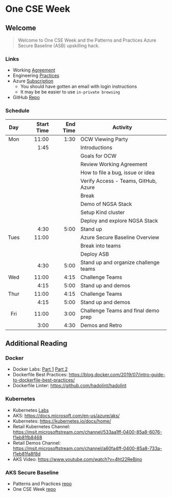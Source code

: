 # One CSE Week

## Welcome

> Welcome to One CSE Week and the Patterns and Practices Azure Secure Baseline (ASB) upskilling hack.

### Links

- Working [Agreement](docs/WorkingAgreement.md)
- Engineering [Practices](docs/EngineeringPractices.md)
- Azure [Subscription](https://portal.azure.com)
  - You should have gotten an email with login instructions
  - It may be be easier to use `in-private browsing`
- GitHub [Repo](https://github.com/retaildevcrews/k8s-quickstart)

### Schedule

Day   | Start Time | End Time | Activity |
:---: | ---------: | -------: | -------- |
Mon   | 11:00      | 1:30     | OCW Viewing Party |
|     | 1:45       |          | Introductions |
|     |            |          | Goals for OCW |
|     |            |          | Review Working Agreement |
|     |            |          | How to file a bug, issue or idea |
|     |            |          | Verify Access - Teams, GitHub, Azure |
|     |            |          | Break |
|     |            |          | Demo of NGSA Stack |
|     |            |          | Setup Kind cluster |
|     |            |          | Deploy and explore NGSA Stack |
|     | 4:30       | 5:00     | Stand up |
Tues  | 11:00      |          | Azure Secure Baseline Overview |
|     |            |          | Break into teams |
|     |            |          | Deploy ASB |
|     | 4:30       | 5:00     | Stand up and organize challenge teams |
Wed   | 11:00      | 4:15     | Challenge Teams |
|     | 4:15       | 5:00     | Stand up and demos |
Thur  | 11:00      | 4:15     | Challenge Teams |
|     | 4:15       | 5:00     | Stand up and demos |
Fri   | 11:00      | 3:00     | Challenge Teams and final demo prep |
|     | 3:00       | 4:30     | Demos and Retro |

## Additional Reading

### Docker

- Docker Labs: [Part 1](./LabSeries/02-Docker-Part-1/README.md) [Part 2](./LabSeries/03-Docker-Part-2/README.md)
- Dockerfile Best Practices: <https://blog.docker.com/2019/07/intro-guide-to-dockerfile-best-practices/>
- Dockerfile Linter: <https://github.com/hadolint/hadolint>

### Kubernetes

- Kubernetes [Labs](./LabSeries)
- AKS: <https://docs.microsoft.com/en-us/azure/aks/>
- Kubernetes: <https://kubernetes.io/docs/home/>
- Retail Kubernetes Channel: <https://msit.microsoftstream.com/channel/533aa1ff-0400-85a8-6076-f1eb81fb8468>
- Retail Demos Channel: <https://msit.microsoftstream.com/channel/a60fa4ff-0400-85a8-733a-f1eb81fa8f8d>
- AKS Video: <https://www.youtube.com/watch?v=4ht22ReBjno>

### AKS Secure Baseline

- Patterns and Practices [repo](https://github.com/mspnp/aks-secure-baseline)
- One CSE Week [repo](https://github.com/retaildevcrews/ocw-asb)
